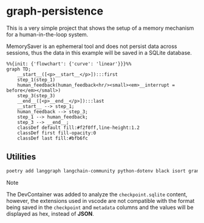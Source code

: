 # graph-persistence
This is a very simple project that shows the setup of a memory mechanism
for a human-in-the-loop system. 

MemorySaver is an ephemeral tool and does not persist data across sessions, thus the data in this example will be saved in a SQLite database.

```mermaid
%%{init: {'flowchart': {'curve': 'linear'}}}%%
graph TD;
	__start__([<p>__start__</p>]):::first
	step_1(step_1)
	human_feedback(human_feedback<hr/><small><em>__interrupt = before</em></small>)
	step_3(step_3)
	__end__([<p>__end__</p>]):::last
	__start__ --> step_1;
	human_feedback --> step_3;
	step_1 --> human_feedback;
	step_3 --> __end__;
	classDef default fill:#f2f0ff,line-height:1.2
	classDef first fill-opacity:0
	classDef last fill:#bfb6fc
```

## Utilities

```sh
poetry add langgraph langchain-community python-dotenv black isort grandalf langgraph-checkpoint-sqlite
```

> [!NOTE]
> The DevContainer was added to analyze the `checkpoint.sqlite` content, however, the extensions used in vscode are not compatible with the format being saved in the `checkpoint` and `metadata` columns and the values will be displayed as hex, instead of **JSON**.